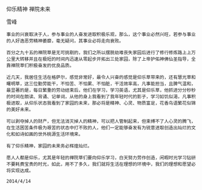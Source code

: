 仰乐精神 禅院未来

雪峰


    事业的兴衰取决于人，参与事业的人奋发进取积极乐观，那么，这个事业必然兴旺，若参与事业的人好逸恶劳精神萎靡，毫无疑问，其事业必将走向衰败。

    百分之九十五的禅院草是无可挑剔的，我们之所以摆脱劫难丧失家园后进行了修行修炼路上上万公里大转移并且在极短的时间内迅速从零起步开拓出三处家园，除了上帝护佑神佛仙圣指导，全靠禅院草们积极奋发的优良品质。

    近几天，我居住生活在格萨尔，感觉非常好，最令人兴奋的感觉是仰乐草带来的，还有慧光草和曙明草，这三位勤劳能干，不怕苦、不怕累、不怕脏，干活效率高，凡事能担当，且脾气温和，最显著的是，每日繁重的劳动结束后，他们在学习，学习英语，尤其是仰乐草，他抓进分分秒秒的时间在朗读、背诵、记单词，从他的身上我看到了我年轻时代的影子，学习如饥似渴，凡事积极进取，从仰乐状态我看到了家园的未来，那必将是精神、心灵、物质富足，花香鸟语繁花似锦的美好未来。

    可以剥夺掉人的财产，但无法消灭掉人的精神，可以把人管制起来，但束缚不了人心灵的腾飞，在生活困苦条件极为艰苦的状态中打不败的人，他们一定能够奋发有为锐意进取创造出灿烂的文化和如诗如画的世外桃源生活环境来。

    有了仰乐精神，家园的未来务必辉煌灿烂。

    愿人人都是仰乐，尤其是年轻的禅院草们要向仰乐学习，白天努力劳作创造，闲暇时光学习钻研不要耗费宝贵的时光，如此，用不了多久，我们就将生活在理想的环境中，我们的理想和愿望必将实现达成。

    2014/4/14



